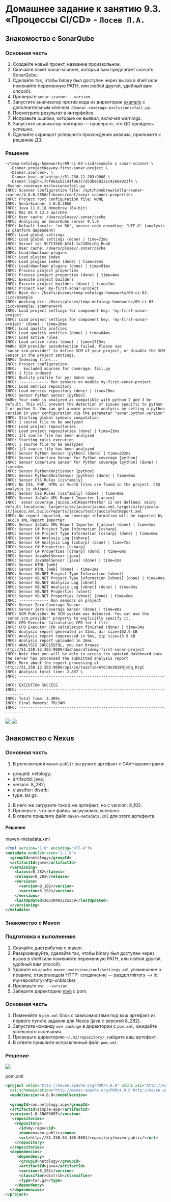 # Домашнее задание к занятию 9.3. «Процессы CI/CD» - `Лосев П.А.`

## Знакомоство с SonarQube

### Основная часть

1. Создайте новый проект, название произвольное.
2. Скачайте пакет sonar-scanner, который вам предлагает скачать SonarQube.
3. Сделайте так, чтобы binary был доступен через вызов в shell (или поменяйте переменную PATH, или любой другой, удобный вам способ).
4. Проверьте `sonar-scanner --version`.
5. Запустите анализатор против кода из директории [example](./example) с дополнительным ключом `-Dsonar.coverage.exclusions=fail.py`.
6. Посмотрите результат в интерфейсе.
7. Исправьте ошибки, которые он выявил, включая warnings.
8. Запустите анализатор повторно — проверьте, что QG пройдены успешно.
9. Сделайте скриншот успешного прохождения анализа, приложите к решению ДЗ.

### Решение
```
~/temp-netology-homeworks/09-ci-03-cicd/example ❯ sonar-scanner \
  -Dsonar.projectKey=my-first-sonar-project \
  -Dsonar.sources=. \
  -Dsonar.host.url=http://51.250.12.203:9000 \
  -Dsonar.login=17cfe6a162141f963c72b3be88221c42e6e923f4 \
-Dsonar.coverage.exclusions=fail.py
INFO: Scanner configuration file: /opt/homebrew/Cellar/sonar-scanner/4.8.0.2856/libexec/conf/sonar-scanner.properties
INFO: Project root configuration file: NONE
INFO: SonarScanner 4.8.0.2856
INFO: Java 11.0.18 Homebrew (64-bit)
INFO: Mac OS X 13.3 aarch64
INFO: User cache: /Users/plosev/.sonar/cache
INFO: Analyzing on SonarQube server 9.1.0
INFO: Default locale: "en_RU", source code encoding: "UTF-8" (analysis is platform dependent)
INFO: Load global settings
INFO: Load global settings (done) | time=72ms
INFO: Server id: 9CFC3560-AYdI-1vJ18NjcOq_Rua6
INFO: User cache: /Users/plosev/.sonar/cache
INFO: Load/download plugins
INFO: Load plugins index
INFO: Load plugins index (done) | time=38ms
INFO: Load/download plugins (done) | time=91ms
INFO: Process project properties
INFO: Process project properties (done) | time=4ms
INFO: Execute project builders
INFO: Execute project builders (done) | time=1ms
INFO: Project key: my-first-sonar-project
INFO: Base dir: /Users/plosev/temp-netology-homeworks/09-ci-03-cicd/example
INFO: Working dir: /Users/plosev/temp-netology-homeworks/09-ci-03-cicd/example/.scannerwork
INFO: Load project settings for component key: 'my-first-sonar-project'
INFO: Load project settings for component key: 'my-first-sonar-project' (done) | time=26ms
INFO: Load quality profiles
INFO: Load quality profiles (done) | time=84ms
INFO: Load active rules
INFO: Load active rules (done) | time=1719ms
WARN: SCM provider autodetection failed. Please use "sonar.scm.provider" to define SCM of your project, or disable the SCM Sensor in the project settings.
INFO: Indexing files...
INFO: Project configuration:
INFO:   Excluded sources for coverage: fail.py
INFO: 1 file indexed
INFO: Quality profile for py: Sonar way
INFO: ------------- Run sensors on module my-first-sonar-project
INFO: Load metrics repository
INFO: Load metrics repository (done) | time=26ms
INFO: Sensor Python Sensor [python]
WARN: Your code is analyzed as compatible with python 2 and 3 by default. This will prevent the detection of issues specific to python 2 or python 3. You can get a more precise analysis by setting a python version in your configuration via the parameter "sonar.python.version"
INFO: Starting global symbols computation
INFO: 1 source file to be analyzed
INFO: Load project repositories
INFO: Load project repositories (done) | time=21ms
INFO: 1/1 source file has been analyzed
INFO: Starting rules execution
INFO: 1 source file to be analyzed
INFO: 1/1 source file has been analyzed
INFO: Sensor Python Sensor [python] (done) | time=202ms
INFO: Sensor Cobertura Sensor for Python coverage [python]
INFO: Sensor Cobertura Sensor for Python coverage [python] (done) | time=4ms
INFO: Sensor PythonXUnitSensor [python]
INFO: Sensor PythonXUnitSensor [python] (done) | time=0ms
INFO: Sensor CSS Rules [cssfamily]
INFO: No CSS, PHP, HTML or VueJS files are found in the project. CSS analysis is skipped.
INFO: Sensor CSS Rules [cssfamily] (done) | time=0ms
INFO: Sensor JaCoCo XML Report Importer [jacoco]
INFO: 'sonar.coverage.jacoco.xmlReportPaths' is not defined. Using default locations: target/site/jacoco/jacoco.xml,target/site/jacoco-it/jacoco.xml,build/reports/jacoco/test/jacocoTestReport.xml
INFO: No report imported, no coverage information will be imported by JaCoCo XML Report Importer
INFO: Sensor JaCoCo XML Report Importer [jacoco] (done) | time=1ms
INFO: Sensor C# Project Type Information [csharp]
INFO: Sensor C# Project Type Information [csharp] (done) | time=0ms
INFO: Sensor C# Analysis Log [csharp]
INFO: Sensor C# Analysis Log [csharp] (done) | time=7ms
INFO: Sensor C# Properties [csharp]
INFO: Sensor C# Properties [csharp] (done) | time=0ms
INFO: Sensor JavaXmlSensor [java]
INFO: Sensor JavaXmlSensor [java] (done) | time=1ms
INFO: Sensor HTML [web]
INFO: Sensor HTML [web] (done) | time=1ms
INFO: Sensor VB.NET Project Type Information [vbnet]
INFO: Sensor VB.NET Project Type Information [vbnet] (done) | time=0ms
INFO: Sensor VB.NET Analysis Log [vbnet]
INFO: Sensor VB.NET Analysis Log [vbnet] (done) | time=8ms
INFO: Sensor VB.NET Properties [vbnet]
INFO: Sensor VB.NET Properties [vbnet] (done) | time=0ms
INFO: ------------- Run sensors on project
INFO: Sensor Zero Coverage Sensor
INFO: Sensor Zero Coverage Sensor (done) | time=0ms
INFO: SCM Publisher No SCM system was detected. You can use the 'sonar.scm.provider' property to explicitly specify it.
INFO: CPD Executor Calculating CPD for 1 file
INFO: CPD Executor CPD calculation finished (done) | time=5ms
INFO: Analysis report generated in 32ms, dir size=102.9 kB
INFO: Analysis report compressed in 9ms, zip size=13.9 kB
INFO: Analysis report uploaded in 26ms
INFO: ANALYSIS SUCCESSFUL, you can browse http://51.250.12.203:9000/dashboard?id=my-first-sonar-project
INFO: Note that you will be able to access the updated dashboard once the server has processed the submitted analysis report
INFO: More about the report processing at http://51.250.12.203:9000/api/ce/task?id=AYdJHo3018NjcOq_RzgC
INFO: Analysis total time: 2.887 s
INFO: ------------------------------------------------------------------------
INFO: EXECUTION SUCCESS
INFO: ------------------------------------------------------------------------
INFO: Total time: 3.489s
INFO: Final Memory: 7M/34M
INFO: ------------------------------------------------------------------------
```
![](./img/sonar-overview.png)
![](./img/sonar-code.png)

## Знакомство с Nexus

### Основная часть

1. В репозиторий `maven-public` загрузите артефакт с GAV-параметрами:

 *    groupId: netology;
 *    artifactId: java;
 *    version: 8_282;
 *    classifier: distrib;
 *    type: tar.gz.
   
2. В него же загрузите такой же артефакт, но с version: 8_102.
3. Проверьте, что все файлы загрузились успешно.
4. В ответе пришлите файл `maven-metadata.xml` для этого артефекта.

#### Решение
maven-metadata.xml
```xml
<?xml version="1.0" encoding="UTF-8"?>
<metadata modelVersion="1.1.0">
  <groupId>netology</groupId>
  <artifactId>java</artifactId>
  <versioning>
    <latest>8_282</latest>
    <release>8_282</release>
    <versions>
      <version>8_102</version>
      <version>8_282</version>
    </versions>
    <lastUpdated>20230403225239</lastUpdated>
  </versioning>
</metadata>
```

### Знакомство с Maven

### Подготовка к выполнению

1. Скачайте дистрибутив с [maven](https://maven.apache.org/download.cgi).
2. Разархивируйте, сделайте так, чтобы binary был доступен через вызов в shell (или поменяйте переменную PATH, или любой другой, удобный вам способ).
3. Удалите из `apache-maven-<version>/conf/settings.xml` упоминание о правиле, отвергающем HTTP- соединение — раздел mirrors —> id: my-repository-http-unblocker.
4. Проверьте `mvn --version`.
5. Заберите директорию [mvn](./mvn) с pom.

### Основная часть

1. Поменяйте в `pom.xml` блок с зависимостями под ваш артефакт из первого пункта задания для Nexus (java с версией 8_282).
2. Запустите команду `mvn package` в директории с `pom.xml`, ожидайте успешного окончания.
3. Проверьте директорию `~/.m2/repository/`, найдите ваш артефакт.
4. В ответе пришлите исправленный файл `pom.xml`.

### Решение

![](./img/maven-build.png)

pom.xml
```xml
<project xmlns="http://maven.apache.org/POM/4.0.0" xmlns:xsi="http://www.w3.org/2001/XMLSchema-instance"
  xsi:schemaLocation="http://maven.apache.org/POM/4.0.0 http://maven.apache.org/xsd/maven-4.0.0.xsd">
  <modelVersion>4.0.0</modelVersion>
 
  <groupId>com.netology.app</groupId>
  <artifactId>simple-app</artifactId>
  <version>1.0-SNAPSHOT</version>
   <repositories>
    <repository>
      <id>my-repo</id>
      <name>maven-public</name>
      <url>http://51.250.93.108:8081/repository/maven-public/</url>
    </repository>
  </repositories>
  <dependencies>
     <dependency>
      <groupId>netology</groupId>
      <artifactId>java</artifactId>
      <version>8_282</version>
      <classifier>distrib</classifier>
      <type>tar.gz</type>
    </dependency>
  </dependencies>
</project>
```